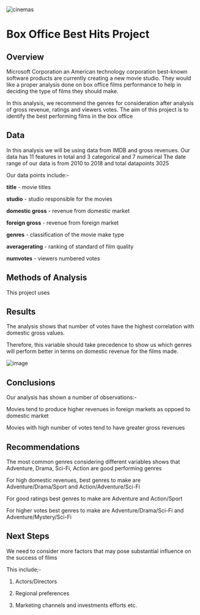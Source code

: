 ![cinemas](https://user-images.githubusercontent.com/127987261/232227922-0ae8edd7-d181-4d6d-a7b5-87694fcdada5.jpg)

# Box Office Best Hits Project

## Overview

Microsoft Corporation an American technology corporation best-known software products are currently creating a new movie
studio. They would like a proper analysis done on box office films performance to help in deciding the type of films they should make.

In this analysis, we recommend the genres for consideration after analysis of gross revenue, ratings and viewers votes. The aim of this project is to identify the best performing films in the box office

## Data

In this analysis we will be using data from IMDB and gross revenues. Our data has 11 features in total and 3 categorical and 7 numerical
The date range of our data is from 2010 to 2018 and total datapoints 3025

Our data points include:-

**title** - movie titles

**studio** - studio responsible for the movies

**domestic gross** - revenue from domestic market

**foreign gross** - revenue from foreign market

**genres** - classification of the movie make type

**averagerating** - ranking of standard of film quality

**numvotes** - viewers numbered votes

## Methods of Analysis

This project uses 


## Results

The analysis shows that number of votes have the highest correlation with domestic gross values.

Therefore, this variable should take precedence to show us which genres will perform better in terms on domestic revenue for the films made.

![image](https://user-images.githubusercontent.com/127987261/232227821-747626d2-f008-4297-a79d-146b09857b97.png)

## Conclusions

Our analysis has shown a number of observations:-

Movies tend to produce higher revenues in foreign markets as oppoed to domestic market

Movies with high number of votes tend to have greater gross revenues

## Recommendations

The most common genres considering different variables shows that Adventure, Drama, Sci-Fi, Action are good performing genres

For high domestic revenues, best genres to make are Adventure/Drama/Sport and Action/Adventure/Sci-Fi

For good ratings best genres to make are Adventure and Action/Sport

For higher votes best genres to make are Adventure/Drama/Sci-Fi and Adventure/Mystery/Sci-Fi

## Next Steps

We need to consider more factors that may pose substantial influence on the success of films

This include;-

1. Actors/Directors

2. Regional preferences

3. Marketing channels and investments efforts etc.
